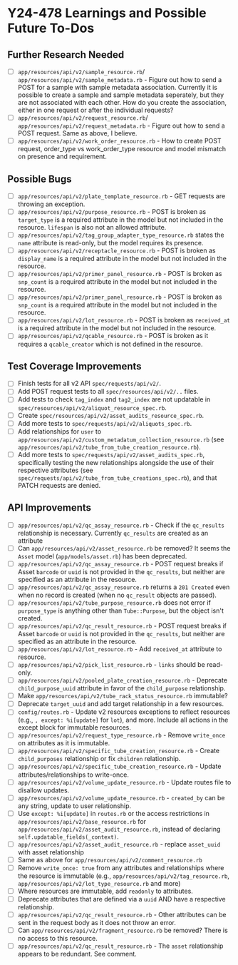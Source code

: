# Y24-478 Learnings and Possible Future To-Dos

## Further Research Needed

- [ ] `app/resources/api/v2/sample_resource.rb`/ `app/resources/api/v2/sample_metadata.rb` - Figure out how to send a POST for a sample with sample metadata association. Currently it is possible to create a sample and sample metadata seperately, but they are not associated with each other. How do you create the association, either in one request or after the individual requests?
- [ ] `app/resources/api/v2/request_resource.rb`/ `app/resources/api/v2/request_metadata.rb` - Figure out how to send a POST request. Same as above, I believe.
- [ ] `app/resources/api/v2/work_order_resource.rb` - How to create POST request, order_type vs work_order_type resource and model mismatch on presence and requirement.

## Possible Bugs

- [ ] `app/resources/api/v2/plate_template_resource.rb` - GET requests are throwing an exception.
- [ ] `app/resources/api/v2/purpose_resource.rb` - POST is broken as `target_type` is a required attribute in the model but not included in the resource. `lifespan` is also not an allowed attribute.
- [ ] `app/resources/api/v2/tag_group_adapter_type_resource.rb` states the `name` attribute is read-only, but the model requires its presence.
- [ ] `app/resources/api/v2/receptacle_resource.rb` - POST is broken as `display_name` is a required attribute in the model but not included in the resource.
- [ ] `app/resources/api/v2/primer_panel_resource.rb` - POST is broken as `snp_count` is a required attribute in the model but not included in the resource.
- [ ] `app/resources/api/v2/primer_panel_resource.rb` - POST is broken as `snp_count` is a required attribute in the model but not included in the resource.
- [ ] `app/resources/api/v2/lot_resource.rb` - POST is broken as `received_at` is a required attribute in the model but not included in the resource.
- [ ] `app/resources/api/v2/qcable_resource.rb` - POST is broken as it requires a `qcable_creator` which is not defined in the resource.

## Test Coverage Improvements

- [ ] Finish tests for all v2 API `spec/requests/api/v2/`.
- [ ] Add POST request tests to all `spec/resources/api/v2/..` files.
- [ ] Add tests to check `tag_index` and `tag2_index` are not updatable in `spec/resources/api/v2/aliquot_resource_spec.rb`.
- [ ] Create `spec/resources/api/v2/asset_audits_resource_spec.rb`.
- [ ] Add more tests to `spec/requests/api/v2/aliquots_spec.rb`.
- [ ] Add relationships for `user` to `app/resources/api/v2/custom_metadatum_collection_resource.rb` (see `app/resources/api/v2/tube_from_tube_creation_resource.rb`).
- [ ] Add more tests to `spec/requests/api/v2/asset_audits_spec.rb`, specifically testing the new relationships alongside the use of their respective attributes (see `spec/requests/api/v2/tube_from_tube_creations_spec.rb`), and that PATCH requests are denied.

## API Improvements

- [ ] `app/resources/api/v2/qc_assay_resource.rb` - Check if the `qc_results` relationship is necessary. Currently `qc_results` are created as an attribute
- [ ] Can `app/resources/api/v2/asset_resource.rb` be removed? It seems the `Asset` model (`app/models/asset.rb`) has been deprecated.
- [ ] `app/resources/api/v2/qc_assay_resource.rb` - POST request breaks if Asset `barcode` or `uuid` is not provided in the `qc_results`, but neither are specified as an attribute in the resource.
- [ ] `app/resources/api/v2/qc_assay_resource.rb` returns a `201 Created` even when no record is created (when no `qc_result` objects are passed).
- [ ] `app/resources/api/v2/tube_purpose_resource.rb` does not error if `purpose_type` is anything other than `Tube::Purpose`, but the object isn't created.
- [ ] `app/resources/api/v2/qc_result_resource.rb` - POST request breaks if Asset `barcode` or `uuid` is not provided in the `qc_results`, but neither are specified as an attribute in the resource.
- [ ] `app/resources/api/v2/lot_resource.rb` - Add `received_at` attribute to resource.
- [ ] `app/resources/api/v2/pick_list_resource.rb` - `links` should be read-only.
- [ ] `app/resources/api/v2/pooled_plate_creation_resource.rb` - Deprecate `child_purpose_uuid` attribute in favor of the `child_purpose` relationship.
- [ ] Make `app/resources/api/v2/tube_rack_status_resource.rb` immutable?
- [ ] Deprecate `target_uuid` and add target relationship in a few resources.
- [ ] `config/routes.rb` - Update v2 resources exceptions to reflect resources (e.g., `, except: %i[update]` for `lot`), and more. Include all actions in the except block for immutable resources.
- [ ] `app/resources/api/v2/request_type_resource.rb` - Remove `write_once` on attributes as it is immutable.
- [ ] `app/resources/api/v2/specific_tube_creation_resource.rb` - Create `child_purposes` relationship or fix `children` relationship.
- [ ] `app/resources/api/v2/specific_tube_creation_resource.rb` - Update attributes/relationships to write-once.
- [ ] `app/resources/api/v2/volume_update_resource.rb` - Update routes file to disallow updates.
- [ ] `app/resources/api/v2/volume_update_resource.rb` - `created_by` can be any string, update to user relationship.
- [ ] Use `except: %i[update]` in `routes.rb` or the access restrictions in `app/resources/api/v2/base_resource.rb` for `app/resources/api/v2/asset_audit_resource.rb`, instead of declaring `self.updatable_fields(_context)`.
- [ ] `app/resources/api/v2/asset_audit_resource.rb` - replace `asset_uuid` with asset relationship
- [ ] Same as above for `app/resources/api/v2/comment_resource.rb`
- [ ] Remove `write_once: true` from any attributes and relationships where the resource is immutable (e.g., `app/resources/api/v2/tag_resource.rb`, `app/resources/api/v2/lot_type_resource.rb` and more)
- [ ] Where resources are immutable, add `readonly` to attributes.
- [ ] Deprecate attributes that are defined via a `uuid` AND have a respective relationship.
- [ ] `app/resources/api/v2/qc_result_resource.rb` - Other attributes can be sent in the request body as it does not throw an error.
- [ ] Can `app/resources/api/v2/fragment_resource.rb` be removed? There is no access to this resource.
- [ ] `app/resources/api/v2/qc_result_resource.rb` - The `asset` relationship appears to be redundant. See comment.

